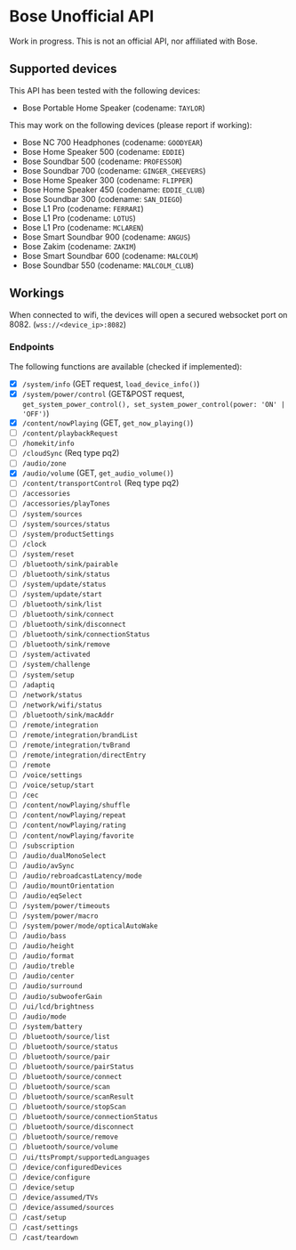 # Bose Unofficial API

Work in progress. This is not an official API, nor affiliated with Bose.

## Supported devices

This API has been tested with the following devices:

- Bose Portable Home Speaker (codename: `TAYLOR`)

This may work on the following devices (please report if working):

- Bose NC 700 Headphones (codename: `GOODYEAR`)
- Bose Home Speaker 500 (codename: `EDDIE`)
- Bose Soundbar 500 (codename: `PROFESSOR`)
- Bose Soundbar 700 (codename: `GINGER_CHEEVERS`)
- Bose Home Speaker 300 (codename: `FLIPPER`)
- Bose Home Speaker 450 (codename: `EDDIE_CLUB`)
- Bose Soundbar 300 (codename: `SAN_DIEGO`)
- Bose L1 Pro (codename: `FERRARI`)
- Bose L1 Pro (codename: `LOTUS`)
- Bose L1 Pro (codename: `MCLAREN`)
- Bose Smart Soundbar 900 (codename: `ANGUS`)
- Bose Zakim (codename: `ZAKIM`)
- Bose Smart Soundbar 600 (codename: `MALCOLM`)
- Bose Soundbar 550 (codename: `MALCOLM_CLUB`)

## Workings

When connected to wifi, the devices will open a secured websocket port on 8082. (`wss://<device_ip>:8082`)

### Endpoints

The following functions are available (checked if implemented):

- [x] `/system/info` (GET request, `load_device_info()`)
- [x] `/system/power/control` (GET&POST request, `get_system_power_control(), set_system_power_control(power: 'ON' | 'OFF')`)
- [x] `/content/nowPlaying` (GET, `get_now_playing()`)
- [ ] `/content/playbackRequest`
- [ ] `/homekit/info`
- [ ] `/cloudSync` (Req type pq2)
- [ ] `/audio/zone`
- [x] `/audio/volume` (GET, `get_audio_volume()`)
- [ ] `/content/transportControl` (Req type pq2)
- [ ] `/accessories`
- [ ] `/accessories/playTones`
- [ ] `/system/sources`
- [ ] `/system/sources/status`
- [ ] `/system/productSettings`
- [ ] `/clock`
- [ ] `/system/reset`
- [ ] `/bluetooth/sink/pairable`
- [ ] `/bluetooth/sink/status`
- [ ] `/system/update/status`
- [ ] `/system/update/start`
- [ ] `/bluetooth/sink/list`
- [ ] `/bluetooth/sink/connect`
- [ ] `/bluetooth/sink/disconnect`
- [ ] `/bluetooth/sink/connectionStatus`
- [ ] `/bluetooth/sink/remove`
- [ ] `/system/activated`
- [ ] `/system/challenge`
- [ ] `/system/setup`
- [ ] `/adaptiq`
- [ ] `/network/status`
- [ ] `/network/wifi/status`
- [ ] `/bluetooth/sink/macAddr`
- [ ] `/remote/integration`
- [ ] `/remote/integration/brandList`
- [ ] `/remote/integration/tvBrand`
- [ ] `/remote/integration/directEntry`
- [ ] `/remote`
- [ ] `/voice/settings`
- [ ] `/voice/setup/start`
- [ ] `/cec`
- [ ] `/content/nowPlaying/shuffle`
- [ ] `/content/nowPlaying/repeat`
- [ ] `/content/nowPlaying/rating`
- [ ] `/content/nowPlaying/favorite`
- [ ] `/subscription`
- [ ] `/audio/dualMonoSelect`
- [ ] `/audio/avSync`
- [ ] `/audio/rebroadcastLatency/mode`
- [ ] `/audio/mountOrientation`
- [ ] `/audio/eqSelect`
- [ ] `/system/power/timeouts`
- [ ] `/system/power/macro`
- [ ] `/system/power/mode/opticalAutoWake`
- [ ] `/audio/bass`
- [ ] `/audio/height`
- [ ] `/audio/format`
- [ ] `/audio/treble`
- [ ] `/audio/center`
- [ ] `/audio/surround`
- [ ] `/audio/subwooferGain`
- [ ] `/ui/lcd/brightness`
- [ ] `/audio/mode`
- [ ] `/system/battery`
- [ ] `/bluetooth/source/list`
- [ ] `/bluetooth/source/status`
- [ ] `/bluetooth/source/pair`
- [ ] `/bluetooth/source/pairStatus`
- [ ] `/bluetooth/source/connect`
- [ ] `/bluetooth/source/scan`
- [ ] `/bluetooth/source/scanResult`
- [ ] `/bluetooth/source/stopScan`
- [ ] `/bluetooth/source/connectionStatus`
- [ ] `/bluetooth/source/disconnect`
- [ ] `/bluetooth/source/remove`
- [ ] `/bluetooth/source/volume`
- [ ] `/ui/ttsPrompt/supportedLanguages`
- [ ] `/device/configuredDevices`
- [ ] `/device/configure`
- [ ] `/device/setup`
- [ ] `/device/assumed/TVs`
- [ ] `/device/assumed/sources`
- [ ] `/cast/setup`
- [ ] `/cast/settings`
- [ ] `/cast/teardown`
